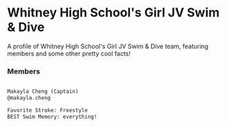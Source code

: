 # Whitney High School's Girl JV Swim & Dive

A profile of Whitney High School's Girl JV Swim & Dive team, featuring members and some other pretty cool facts!

### Members

```markdown

Makayla Cheng (Captain)
@makayla.cheng

Favorite Stroke: Freestyle
BEST Swim Memory: everything!
```
